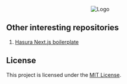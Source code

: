 <p align="center">
  <img src="https://brisasparanoia.s3.us-east-2.amazonaws.com/logo-replay.png" alt="Logo"/>
</p>




## Other interesting repositories

1. [Hasura Next.js boilerplate](https://nirmalyaghosh.com/guides/nextjs-hasura-boilerplate)

## License

This project is licensed under the [MIT License](https://opensource.org/licenses/MIT).
